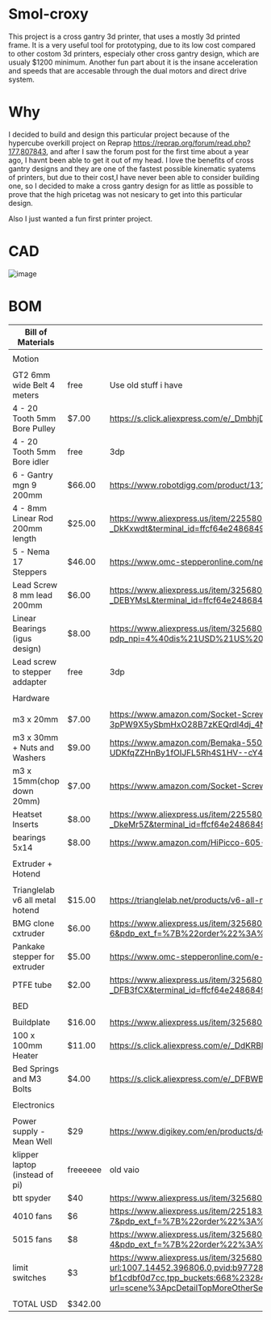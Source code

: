 # Smol-croxy

This project is a cross gantry 3d printer, that uses a mostly 3d printed frame. It is a very useful tool for prototyping, due to its low cost compared to other costom 3d printers, especialy other cross gantry design, which are usualy $1200 minimum. Another fun part about it is the insane acceleration and speeds that are accesable through the dual motors and direct drive system.

# Why

I decided to build and design this particular project because of the hypercube overkill project on Reprap https://reprap.org/forum/read.php?177,807843, and after I saw the forum post for the first time about a year ago, I havnt been able to get it out of my head. I love the benefits of cross gantry designs and they are one of the fastest possible kinematic syatems of printers, but due to their cost,I have never been able to consider building one, so I decided to make a cross gantry design for as little as possible to prove that the high pricetag was not nesicary to get into this particular design.

Also I just wanted a  fun first printer project.

# CAD

![image](https://github.com/user-attachments/assets/201bc916-6a51-45df-82e9-28e341c0a06e)

# BOM

|Bill of Materials| | |
|---------------------------|-|-|
||||
|Motion| | |
||||
|GT2 6mm wide Belt 4 meters	| free |	Use old stuff i have|
|4 - 20 Tooth 5mm Bore Pulley |	$7.00	|https://s.click.aliexpress.com/e/_DmbhjDN|
|4 - 20 Tooth 5mm Bore idler |	free	| 3dp |
|6 - Gantry mgn 9 200mm	| $66.00	|https://www.robotdigg.com/product/1314/Black-anodized-linear-rail-7,-9,-12-and-15|
|4 - 8mm Linear Rod 200mm length	| $25.00	|https://www.aliexpress.us/item/2255800086494873.html?aff_fcid=306d62e50f0348e9982e6cc829c00d71-1748987556342-08848-_DkKxwdt&tt=CPS_NORMAL&aff_fsk=_DkKxwdt&aff_platform=shareComponent-detail&sk=_DkKxwdt&aff_trace_key=306d62e50f0348e9982e6cc829c00d71-1748987556342-08848-_DkKxwdt&terminal_id=ffcf64e248684970b8fdbe380ac19e19&afSmartRedirect=y&gatewayAdapt=glo2usa4itemAdapt|
|5 - Nema 17 Steppers	| $46.00	|https://www.omc-stepperonline.com/nema-17-bipolar-59ncm-84oz-in-2a-42x48mm-4-wires-w-1m-cable-connector-17hs19-2004s1|
|Lead Screw 8 mm lead 200mm	| $6.00	|https://www.aliexpress.us/item/3256803126209223.html?aff_fcid=876c1b6831b34ef086b03f7f31695c39-1748987470418-07548-_DEBYMsL&tt=CPS_NORMAL&aff_fsk=_DEBYMsL&aff_platform=shareComponent-detail&sk=_DEBYMsL&aff_trace_key=876c1b6831b34ef086b03f7f31695c39-1748987470418-07548-_DEBYMsL&terminal_id=ffcf64e248684970b8fdbe380ac19e19&afSmartRedirect=y&gatewayAdapt=glo2usa4itemAdapt|
|Linear Bearings (igus design)	| $8.00	|https://www.aliexpress.us/item/3256806998378536.html?pdp_npi=4%40dis%21USD%21US%20%243.70%21US%20%243.50%21%21%2126.52%2125.09%21%402103209b17489885608175906e642d%2112000039733031325%21sh%21US%210%21X&spm=a2g0o.store_pc_allItems_or_groupList.new_all_items_2008152185346.1005007184693288&gatewayAdapt=glo2usa|
|Lead screw to stepper addapter|	free	| 3dp |
||||	
|Hardware| | |	
||||
|m3 x 20mm	| $7.00	|https://www.amazon.com/Socket-Screw-Thread-stainless-100pcs/dp/B078CXM81F?crid=SVZ6ZVO9CH88&dib=eyJ2IjoiMSJ9.q6E9NIbUqM2ZUEv1RWL1WRtvKj3SNLDo2R1ZT8rj0JjJymfK7DlziPyPhQ9RmYXqtFsmmF5RfL8V4i02E_YMdOe8PfafsIYf-f2_rEaEErhMN4e815gjUTRqY2QU83KdpUdh8nADbf6dZQZNQqsK2pDqByec_Kuya0WOqCijrjozfrKOcGIRmeSK5eXGzWMCCAY-3pPW9X5ySbmHxO28B7zKEQrdl4dj_4N4csIqrsQ.U1aUu0Slo90zMGR9u3oTCXOrKLJl8OYB_KGRmXcT-MM&dib_tag=se&keywords=m3%2B20mm&qid=1749000859&sprefix=m3%2B20mm%2Caps%2C140&sr=8-3&th=1|
|m3 x 30mm + Nuts and Washers	| $9.00	|https://www.amazon.com/Bemaka-550PCS-Washers-Assortment-Stainless/dp/B0D5CSSYGH?crid=S58YKB8LL37P&dib=eyJ2IjoiMSJ9.ZKNbl2CPI2XDQY9Ibd_7LZmvYFcoQXlVfWOB0m5eTD-_wRMsi7I54oWgMg5hld89O7g4XlfLEG_0d_3-YdgNx8etwGZaQzn7JoEeeUbCqAtzdG91wov3J04QlE3UJPb6wiC_iXU8IPN_eCq18U1llZY_RfoE9-M0ZFaMmbisvw45dQ53Qy-UCH-TH--UDKfqZZHnBy1fOIJFL5Rh4S1HV--cY4l6u8t1esgMvZALkuI.61Co7bKb9cPZ_CJNxUDbKlNWgyFjVWlhQs5Hqee0XM8&dib_tag=se&keywords=m3%2B30mm&qid=1749001163&sprefix=m3%2B30mm%2Caps%2C181&sr=8-23&th=1
|m3 x 15mm(chop down 20mm)	| $7.00	|https://www.amazon.com/Socket-Screw-Thread-stainless-100pcs/dp/B078CXM81F?|crid=SVZ6ZVO9CH88&dib=eyJ2IjoiMSJ9.q6E9NIbUqM2ZUEv1RWL1WRtvKj3SNLDo2R1ZT8rj0JjJymfK7DlziPyPhQ9RmYXqtFsmmF5RfL8V4i02E_YMdOe8PfafsIYf-f2_rEaEErhMN4e815gjUTRqY2QU83KdpUdh8nADbf6dZQZNQqsK2pDqByec_Kuya0WOqCijrjozfrKOcGIRmeSK5eXGzWMCCAY-3pPW9X5ySbmHxO28B7zKEQrdl4dj_4N4csIqrsQ.U1aUu0Slo90zMGR9u3oTCXOrKLJl8OYB_KGRmXcT-MM&dib_tag=se&keywords=m3%2B20mm&qid=1749000859&sprefix=m3%2B20mm%2Caps%2C140&sr=8-3&th=1|
|Heatset Inserts	| $8.00	|https://www.aliexpress.us/item/2255800046543591.html?aff_fcid=b276c905df0d4e15bdf68bb6aa0dd61b-1749004809574-03378-_DkeMr5Z&tt=CPS_NORMAL&aff_fsk=_DkeMr5Z&aff_platform=shareComponent-detail&sk=_DkeMr5Z&aff_trace_key=b276c905df0d4e15bdf68bb6aa0dd61b-1749004809574-03378-_DkeMr5Z&terminal_id=ffcf64e248684970b8fdbe380ac19e19&afSmartRedirect=y&gatewayAdapt=glo2usa4itemAdapt|
|bearings 5x14	| $8.00	|https://www.amazon.com/HiPicco-605-2RS-Bearings-Miniature-Pre-Lubricated/dp/B0CH2X65Y6?source=ps-sl-shoppingads-lpcontext&ref_=fplfs&smid=A8J8GEQFEWSTZ&gQT=1&th=1|
||||	
|Extruder + Hotend| | |
||||
|Trianglelab v6 all metal hotend	| $15.00	|https://trianglelab.net/products/v6-all-metal-hotend?VariantsId=10012|
|BMG clone cxtruder	| $6.00	|https://www.aliexpress.us/item/3256805805447850.html?spm=a2g0o.productlist.main.7.3ce93ae14ou9FX&algo_pvid=d5674794-46ca-47b3-b12f-8cb1f652468e&algo_exp_id=d5674794-46ca-47b3-b12f-8cb1f652468e-6&pdp_ext_f=%7B%22order%22%3A%22127%22%2C%22eval%22%3A%221%22%7D&pdp_npi=4%40dis%21USD%215.91%215.71%21%21%2142.37%2140.94%21%40210337bc17490034624662927e7119%2112000035210668495%21sea%21US%210%21ABX&curPageLogUid=Q1lIWxmGTDVg&utparam-url=scene%3Asearch%7Cquery_from%3A|
|Pankake stepper for extruder	| $5.00	|https://www.omc-stepperonline.com/e-series-nema-17-bipolar-1-8deg-17ncm-24-07oz-in-1a-42x42x23mm-4-wires-17he08-1004s|
|PTFE tube	| $2.00	|https://www.aliexpress.us/item/3256801260455800.html?aff_fcid=97c620ad2f4e44be9e412feb78f18f93-1749004715048-07628-_DFB3fCX&tt=CPS_NORMAL&aff_fsk=_DFB3fCX&aff_platform=shareComponent-detail&sk=_DFB3fCX&aff_trace_key=97c620ad2f4e44be9e412feb78f18f93-1749004715048-07628-_DFB3fCX&terminal_id=ffcf64e248684970b8fdbe380ac19e19&afSmartRedirect=y&gatewayAdapt=glo2usa4itemAdapt|
||||	
|BED| | |
||||
|Buildplate	| $16.00	|https://www.aliexpress.us/item/3256808481230553.html?src=google&pdp_npi=4%40dis%21USD%2110.46%2110.46%21%21%21%21%21%40%2112000046161234568%21ppc%21%21%21&gPromoCode=5000000169902232&gQT=1&gatewayAdapt=glo2usa#nav-specification|
|100 x 100mm Heater	| $11.00	|https://s.click.aliexpress.com/e/_DdKRBD1|
|Bed Springs and M3 Bolts	| $4.00	|https://s.click.aliexpress.com/e/_DFBWBZP|
||||		
|Electronics| | |
||||
|Power supply - Mean Well |	$29	|https://www.digikey.com/en/products/detail/mean-well-usa-inc/LRS-150-24/7705015|
|klipper laptop (instead of pi)	| freeeeee	|old vaio|
|btt spyder	| $40	|https://www.aliexpress.us/item/3256802425339653.html?gatewayAdapt=glo2usa4itemAdapt|
|4010 fans	| $6	|https://www.aliexpress.us/item/2251832626712781.html?spm=a2g0o.productlist.main.8.c25efaacf2UqnC&algo_pvid=cde8af7f-ee07-41fe-bd00-f1e11ec8b71e&algo_exp_id=cde8af7f-ee07-41fe-bd00-f1e11ec8b71e-7&pdp_ext_f=%7B%22order%22%3A%22134%22%2C%22eval%22%3A%221%22%7D&pdp_npi=4%40dis%21USD%212.37%212.37%21%21%212.37%212.37%21%402103277f17490017840836254e2b29%2165355038955%21sea%21US%210%21ABX&curPageLogUid=2moNP351FL7n&utparam-url=scene%3Asearch%7Cquery_from%3A|
|5015 fans	| $8	|https://www.aliexpress.us/item/3256804896091521.html?spm=a2g0o.productlist.main.5.24292dfdyUQBOp&algo_pvid=8f5fd244-3051-47f3-8ee1-9b274c699314&algo_exp_id=8f5fd244-3051-47f3-8ee1-9b274c699314-4&pdp_ext_f=%7B%22order%22%3A%22115%22%2C%22eval%22%3A%221%22%7D&pdp_npi=4%40dis%21USD%215.03%214.13%21%21%215.03%214.13%21%40210318c317490019106188148e39e0%2112000031576133991%21sea%21US%210%21ABX&curPageLogUid=lK1PGSptyFsF&utparam-url=scene%3Asearch%7Cquery_from%3A|
|limit switches	| $3	|https://www.aliexpress.us/item/3256801412797483.html?spm=a2g0o.detail.pcDetailTopMoreOtherSeller.1.7281EN7iEN7iEw&gps-id=pcDetailTopMoreOtherSeller&scm=1007.14452.396806.0&scm_id=1007.14452.396806.0&scm-url=1007.14452.396806.0&pvid=b97728e4-87ac-45ef-88c4-bf1cdbf0d7cc&_t=gps-id:pcDetailTopMoreOtherSeller,scm-url:1007.14452.396806.0,pvid:b97728e4-87ac-45ef-88c4-bf1cdbf0d7cc,tpp_buckets:668%232846%238114%231999&pdp_ext_f=%7B%22order%22%3A%22441%22%2C%22eval%22%3A%221%22%2C%22sceneId%22%3A%2230050%22%7D&pdp_npi=4%40dis%21USD%212.93%212.55%21%21%212.93%212.55%21%402101c5ac17490034128137397e69ea%2112000047027348662%21rec%21US%21%21ABXZ&utparam-url=scene%3ApcDetailTopMoreOtherSeller%7Cquery_from%3A&search_p4p_id=202506031916528631335802323094798288_0|
||||
|TOTAL USD	| $342.00| |


